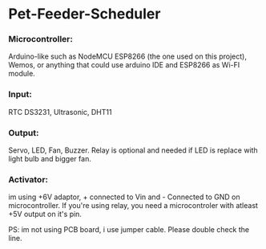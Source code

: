 # Pet-Feeder-Scheduler

### Microcontroller:
Arduino-like such as NodeMCU ESP8266 (the one used on this project), Wemos, or anything that could use arduino IDE and ESP8266 as Wi-FI module.

### Input:
RTC DS3231, Ultrasonic, DHT11

### Output:
Servo, LED, Fan, Buzzer. Relay is optional and needed if LED is replace with light bulb and bigger fan.

### Activator:
im using +6V adaptor, + connected to Vin and - Connected to GND on microcontroller. If you're using relay, you need a microcontroler with atleast +5V output on it's pin.

PS: im not using PCB board, i use jumper cable. Please double check the line.
